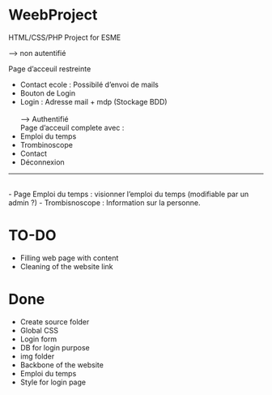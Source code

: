 # WeebProject
HTML/CSS/PHP Project for ESME

--> non autentifié<br>

Page d’acceuil restreinte <br>
- Contact ecole : Possibilé d’envoi de mails
- Bouton de Login
- Login : Adresse mail + mdp (Stockage BDD)
<br><br>
--> Authentifié <br>
Page d’acceuil complete avec :
- Emploi du temps
- Trombinoscope
- Contact
- Déconnexion
************************************************
<br>
- Page Emploi du temps : visionner l’emploi du temps (modifiable par un admin ?)
- Trombisnoscope : Information sur la personne.



# TO-DO

- Filling web page with content
- Cleaning of the website link


# Done

- Create source folder
- Global CSS
- Login form
- DB for login purpose
- img folder
- Backbone of the website
- Emploi du temps
- Style for login page

